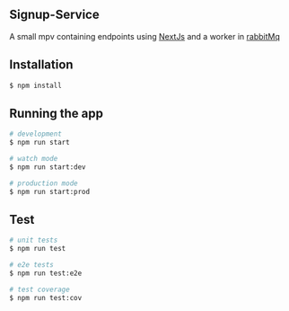 ## Signup-Service

A small mpv containing endpoints using [NextJs](https://nextjs.org/) and a worker in [rabbitMq](https://github.com/rabbitmq/rabbitmq-tutorials/blob/master/javascript-nodejs)

## Installation

```bash
$ npm install
```

## Running the app

```bash
# development
$ npm run start

# watch mode
$ npm run start:dev

# production mode
$ npm run start:prod
```

## Test

```bash
# unit tests
$ npm run test

# e2e tests
$ npm run test:e2e

# test coverage
$ npm run test:cov
```
